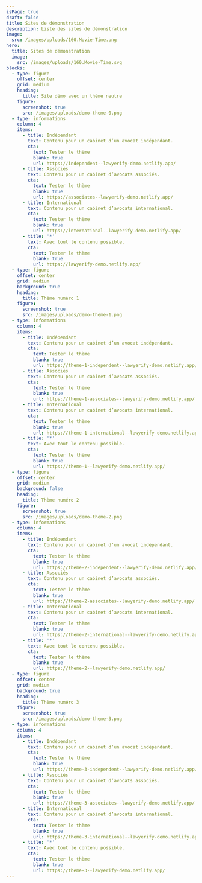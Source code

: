 ```yaml
---
isPage: true
draft: false
title: Sites de démonstration
description: Liste des sites de démonstration
image:
  src: /images/uploads/160.Movie-Time.png
hero:
  title: Sites de démonstration
  image:
    src: /images/uploads/160.Movie-Time.svg
blocks:
  - type: figure
    offset: center
    grid: medium
    heading:
      title: Site démo avec un thème neutre
    figure:
      screenshot: true
      src: /images/uploads/demo-theme-0.png
  - type: informations
    column: 4
    items:
      - title: Indépendant
        text: Contenu pour un cabinet d’un avocat indépendant.
        cta:
          text: Tester le thème
          blank: true
          url: https://independent--lawyerify-demo.netlify.app/
      - title: Associés
        text: Contenu pour un cabinet d’avocats associés.
        cta:
          text: Tester le thème
          blank: true
          url: https://associates--lawyerify-demo.netlify.app/
      - title: International
        text: Contenu pour un cabinet d’avocats international.
        cta:
          text: Tester le thème
          blank: true
          url: https://international--lawyerify-demo.netlify.app/
      - title: '*'
        text: Avec tout le contenu possible.
        cta:
          text: Tester le thème
          blank: true
          url: https://lawyerify-demo.netlify.app/
  - type: figure
    offset: center
    grid: medium
    background: true
    heading:
      title: Thème numéro 1
    figure:
      screenshot: true
      src: /images/uploads/demo-theme-1.png
  - type: informations
    column: 4
    items:
      - title: Indépendant
        text: Contenu pour un cabinet d’un avocat indépendant.
        cta:
          text: Tester le thème
          blank: true
          url: https://theme-1-independent--lawyerify-demo.netlify.app/
      - title: Associés
        text: Contenu pour un cabinet d’avocats associés.
        cta:
          text: Tester le thème
          blank: true
          url: https://theme-1-associates--lawyerify-demo.netlify.app/
      - title: International
        text: Contenu pour un cabinet d’avocats international.
        cta:
          text: Tester le thème
          blank: true
          url: https://theme-1-international--lawyerify-demo.netlify.app/
      - title: '*'
        text: Avec tout le contenu possible.
        cta:
          text: Tester le thème
          blank: true
          url: https://theme-1--lawyerify-demo.netlify.app/
  - type: figure
    offset: center
    grid: medium
    background: false
    heading:
      title: Thème numéro 2
    figure:
      screenshot: true
      src: /images/uploads/demo-theme-2.png
  - type: informations
    column: 4
    items:
      - title: Indépendant
        text: Contenu pour un cabinet d’un avocat indépendant.
        cta:
          text: Tester le thème
          blank: true
          url: https://theme-2-independent--lawyerify-demo.netlify.app/
      - title: Associés
        text: Contenu pour un cabinet d’avocats associés.
        cta:
          text: Tester le thème
          blank: true
          url: https://theme-2-associates--lawyerify-demo.netlify.app/
      - title: International
        text: Contenu pour un cabinet d’avocats international.
        cta:
          text: Tester le thème
          blank: true
          url: https://theme-2-international--lawyerify-demo.netlify.app/
      - title: '*'
        text: Avec tout le contenu possible.
        cta:
          text: Tester le thème
          blank: true
          url: https://theme-2--lawyerify-demo.netlify.app/
  - type: figure
    offset: center
    grid: medium
    background: true
    heading:
      title: Thème numéro 3
    figure:
      screenshot: true
      src: /images/uploads/demo-theme-3.png
  - type: informations
    column: 4
    items:
      - title: Indépendant
        text: Contenu pour un cabinet d’un avocat indépendant.
        cta:
          text: Tester le thème
          blank: true
          url: https://theme-3-independent--lawyerify-demo.netlify.app/
      - title: Associés
        text: Contenu pour un cabinet d’avocats associés.
        cta:
          text: Tester le thème
          blank: true
          url: https://theme-3-associates--lawyerify-demo.netlify.app/
      - title: International
        text: Contenu pour un cabinet d’avocats international.
        cta:
          text: Tester le thème
          blank: true
          url: https://theme-3-international--lawyerify-demo.netlify.app/
      - title: '*'
        text: Avec tout le contenu possible.
        cta:
          text: Tester le thème
          blank: true
          url: https://theme-3--lawyerify-demo.netlify.app/
---
```

